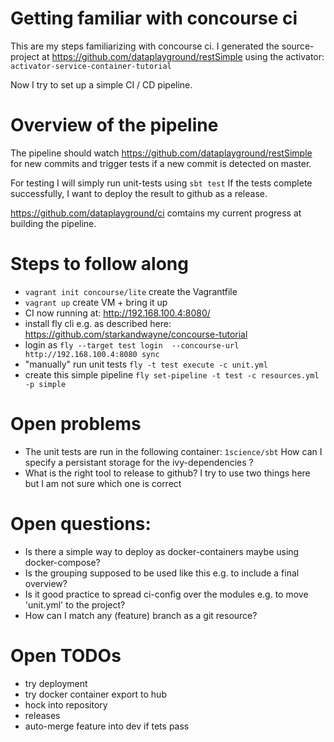 Getting familiar with concourse ci
===========================

This are my steps familiarizing with concourse ci. I generated the source-project at https://github.com/dataplayground/restSimple using the activator: `activator-service-container-tutorial`

Now I try to set up a simple CI / CD pipeline.

# Overview of the pipeline
The pipeline should watch https://github.com/dataplayground/restSimple for new commits and trigger tests if a new commit is detected on master.

For testing I will simply run unit-tests using `sbt test`
If the tests complete successfully, I want to deploy the result to github as a release.

https://github.com/dataplayground/ci comtains my current progress at building the pipeline.

# Steps to follow along
 - `vagrant init concourse/lite` create the Vagrantfile
 - `vagrant up` create VM + bring it up
 - CI now running at: http://192.168.100.4:8080/
 - install fly cli e.g. as described here: https://github.com/starkandwayne/concourse-tutorial
 - login as `fly --target test login  --concourse-url http://192.168.100.4:8080 sync`
 - "manually" run unit tests `fly -t test execute -c unit.yml`
 - create this simple pipeline `fly set-pipeline -t test -c resources.yml -p simple`

# Open problems
 - The unit tests are run in the following container: `1science/sbt` How can I specify a persistant storage for the ivy-dependencies ?
 - What is the right tool to release to github? I try to use two things here but I am not sure which one is correct


# Open questions:
 - Is there a simple way to deploy as docker-containers maybe using docker-compose?
 -  Is the grouping supposed to be used like this e.g. to include a final overview?
 - Is it good practice to spread ci-config over the modules e.g. to move 'unit.yml' to the project?
 - How can I match any (feature) branch as a git resource?

# Open TODOs
 - try deployment
 - try docker container export to hub
 - hock into repository
 - releases
 - auto-merge feature into dev if tets pass